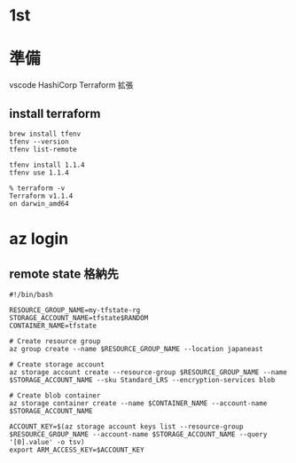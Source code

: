 # 1st

# 準備

vscode
HashiCorp Terraform 拡張

## install terraform 
```
brew install tfenv
tfenv --version
tfenv list-remote
```
```
tfenv install 1.1.4
tfenv use 1.1.4
```

```
% terraform -v 
Terraform v1.1.4
on darwin_amd64
```

# az login

## remote state 格納先
```
#!/bin/bash

RESOURCE_GROUP_NAME=my-tfstate-rg
STORAGE_ACCOUNT_NAME=tfstate$RANDOM
CONTAINER_NAME=tfstate

# Create resource group
az group create --name $RESOURCE_GROUP_NAME --location japaneast

# Create storage account
az storage account create --resource-group $RESOURCE_GROUP_NAME --name $STORAGE_ACCOUNT_NAME --sku Standard_LRS --encryption-services blob

# Create blob container
az storage container create --name $CONTAINER_NAME --account-name $STORAGE_ACCOUNT_NAME
```

```
ACCOUNT_KEY=$(az storage account keys list --resource-group $RESOURCE_GROUP_NAME --account-name $STORAGE_ACCOUNT_NAME --query '[0].value' -o tsv)
export ARM_ACCESS_KEY=$ACCOUNT_KEY
```